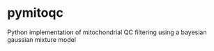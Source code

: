 # pymitoqc
Python implementation of mitochondrial QC filtering using a bayesian gaussian mixture model
